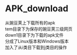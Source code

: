 # APK_download
从豌豆荚上下载所有的apk  
tem目录下为保存的豌豆荚三级网页    
down1目录下为下载的apk文件    
分成了Linux版本和Windows版本        
加入了从i类目下载到j类目的操作
